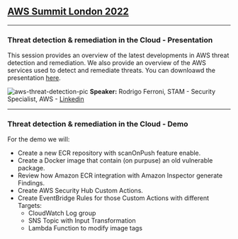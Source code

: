 
## **[AWS Summit London 2022](https://aws.amazon.com/events/summits/london/agenda/#Threat_detection_.26_remediation_in_the_Cloud)**


------------------------------------------------------------------------------------------------
### **Threat detection & remediation in the Cloud - Presentation**

This session provides an overview of the latest developments in AWS threat detection and remediation. We also provide an overview of the AWS services used to detect and remediate threats. You can downloawd the presentation [here](https://github.com/rferroni/aws-threat-detection-demo/blob/main/AWSSummitLondon-ThreatDetectionRemediation.pdf).

![aws-threat-detection-pic](https://github.com/rferroni/aws-threat-detection-demo/blob/main/aws-threat-detection-pic.jpeg)
**Speaker:** Rodrigo Ferroni, STAM - Security Specialist, AWS - [Linkedin](https://www.linkedin.com/in/rferroni/)

------------------------------------------------------------------------------------------------
### **Threat detection & remediation in the Cloud - Demo** 

For the demo we will:

- Create a new ECR repository with scanOnPush feature enable.
- Create a Docker image that contain (on purpuse) an old vulnerable package.
- Review how Amazon ECR integration with Amazon Inspector generate Findings.
- Create AWS Security Hub Custom Actions.
- Create EventBridge Rules for those Custom Actions with different Targets:
  - CloudWatch Log group
  - SNS Topic with Input Transformation
  - Lambda Function to modify image tags

